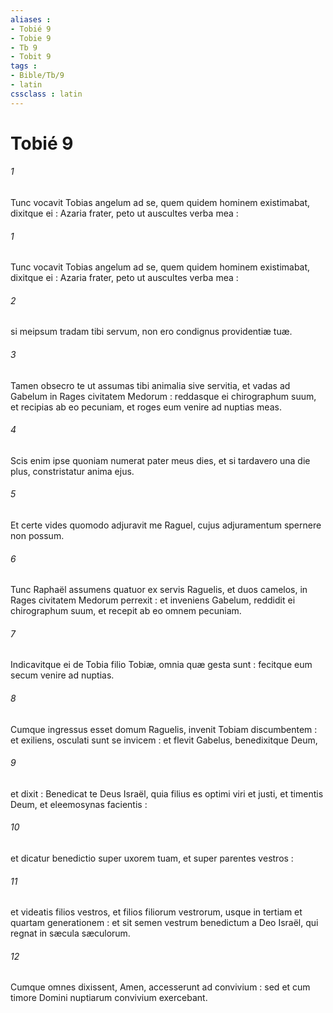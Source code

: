 ```yaml
---
aliases : 
- Tobié 9
- Tobie 9
- Tb 9
- Tobit 9
tags : 
- Bible/Tb/9
- latin
cssclass : latin
---
```


# Tobié 9

###### 1
Tunc vocavit Tobias angelum ad se, quem quidem hominem existimabat, dixitque ei : Azaria frater, peto ut auscultes verba mea :
###### 1
Tunc vocavit Tobias angelum ad se, quem quidem hominem existimabat, dixitque ei : Azaria frater, peto ut auscultes verba mea :
###### 2
si meipsum tradam tibi servum, non ero condignus providentiæ tuæ.
###### 3
Tamen obsecro te ut assumas tibi animalia sive servitia, et vadas ad Gabelum in Rages civitatem Medorum : reddasque ei chirographum suum, et recipias ab eo pecuniam, et roges eum venire ad nuptias meas.
###### 4
Scis enim ipse quoniam numerat pater meus dies, et si tardavero una die plus, constristatur anima ejus.
###### 5
Et certe vides quomodo adjuravit me Raguel, cujus adjuramentum spernere non possum.
###### 6
Tunc Raphaël assumens quatuor ex servis Raguelis, et duos camelos, in Rages civitatem Medorum perrexit : et inveniens Gabelum, reddidit ei chirographum suum, et recepit ab eo omnem pecuniam.
###### 7
Indicavitque ei de Tobia filio Tobiæ, omnia quæ gesta sunt : fecitque eum secum venire ad nuptias.
###### 8
Cumque ingressus esset domum Raguelis, invenit Tobiam discumbentem : et exiliens, osculati sunt se invicem : et flevit Gabelus, benedixitque Deum,
###### 9
et dixit : Benedicat te Deus Israël, quia filius es optimi viri et justi, et timentis Deum, et eleemosynas facientis :
###### 10
et dicatur benedictio super uxorem tuam, et super parentes vestros :
###### 11
et videatis filios vestros, et filios filiorum vestrorum, usque in tertiam et quartam generationem : et sit semen vestrum benedictum a Deo Israël, qui regnat in sæcula sæculorum.
###### 12
Cumque omnes dixissent, Amen, accesserunt ad convivium : sed et cum timore Domini nuptiarum convivium exercebant.
